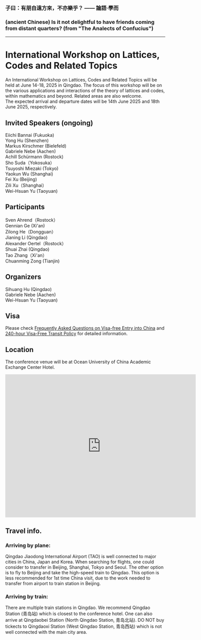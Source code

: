 ### 子曰：有朋自遠方來，不亦樂乎？ —— 論語·學而
### (ancient Chinese) Is it not delightful to have friends coming from distant quarters? (from "The Analects of Confucius")
------
# International Workshop on Lattices, Codes and Related Topics
An International Workshop on Lattices, Codes and Related Topics will be held at June 14-18, 2025 in Qingdao. 
The focus of this workshop will be on the various applications and interactions of the
theory of lattices and codes, within mathematics and beyond.
Related areas are also welcome.  
The expected arrival and departure dates will be 14th June 2025 and 18th June 2025, respectively. 

## Invited Speakers (ongoing)
Eiichi Bannai (Fukuoka)    
Yong Hu (Shenzhen)  
Markus Kirschmer (Bielefeld)  
Gabriele Nebe (Aachen)  
Achill Schürmann (Rostock)  
Sho Suda（Yokosuka）  
Tsuyoshi Miezaki (Tokyo)  
Yaokun Wu (Shanghai)  
Fei Xu (Beijing)  
Zili Xu（Shanghai）  
Wei-Hsuan Yu (Taoyuan)  

## Participants
Sven Ahrend（Rostock）   
Gennian Ge (Xi'an)  
Zilong He（Dongguan）    
Jianing Li (Qingdao)  
Alexander Oertel（Rostock）  
Shuai Zhai (Qingdao)  
Tao Zhang（Xi'an）  
Chuanming Zong (Tianjin)  

## Organizers
Sihuang Hu  (Qingdao)  
Gabriele Nebe (Aachen)   
Wei-Hsuan Yu (Taoyuan) 

## Visa
Please check [Frequently Asked Questions on Visa-free Entry into China](https://bio.visaforchina.cn/CBR3_EN/tongzhigonggao/323932180101337088.html) and [240-hour Visa-Free Transit Policy](https://bio.visaforchina.cn/CBR3_EN/tongzhigonggao/329810879262625792.html) for detailed information. 

## Location
The conference venue will be at Ocean University of China Academic Exchange Center Hotel.
<iframe src="https://www.google.com/maps/embed?pb=!1m14!1m8!1m3!1d31791.360746812457!2d120.32414898437544!3d36.06618646323339!3m2!1i1024!2i768!4f13.1!3m3!1m2!1s0x35960ffb1eb7ea95%3A0x3d799a207aa568bd!2sOcean%20University%20of%20China%20Academic%20Exchange%20Center%20Hotel!5e0!3m2!1sen!2sus!4v1725635872504!5m2!1sen!2sus" width="600" height="450" style="border:0;" allowfullscreen="" loading="lazy" referrerpolicy="no-referrer-when-downgrade"></iframe>

## Travel info.

### Arriving by plane:
Qingdao Jiaodong International Airport (TAO) is well connected to major cities in China, Japan and Korea.
When searching for flights, one could consider to transfer in Beijing, Shanghai, Tokyo and Seoul.
The other option is to fly to Beijing and take the high-speed train to Qingdao. This option is less recommended for 1st time China visit, due to the work needed to transfer from airport to train station in Beijing.
### Arriving by train:
There are multiple train stations in Qingdao.
We recommend Qingdao Station (青岛站) which is closest to the conference hotel.
One can also arrive at Qingdaobei Station (North Qingdao Station, 青岛北站).
DO NOT buy tickects to Qingdaoxi Station (West Qingdao Station, 青岛西站) which is not well connected with the main city area.
